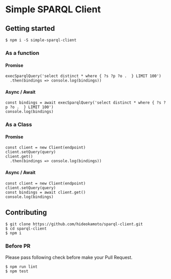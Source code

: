 # Simple SPARQL Client

## Getting started

```
$ npm i -S simple-sparql-client
```

### As a function

#### Promise

```
execSparqlQuery('select distinct * where { ?s ?p ?o .  } LIMIT 100')
  .then(bindings => console.log(bindings))
```

#### Async / Await

```
const bindings = await execSparqlQuery('select distinct * where { ?s ?p ?o .  } LIMIT 100')
console.log(bindings)
```

### As a Class

#### Promise

```
const client = new Client(endpoint)
client.setQuery(query)
client.get()
  .then(bindings => console.log(bindings))
```
#### Async / Await

```
const client = new Client(endpoint)
client.setQuery(query)
const bindings = await client.get()
console.log(bindings)
```

## Contributing

```
$ git clone https://github.com/hideokamoto/sparql-client.git
$ cd sparql-client
$ npm i
```

### Before PR

Please pass following check before make your Pull Request.

```
$ npm run lint
$ npm test
```